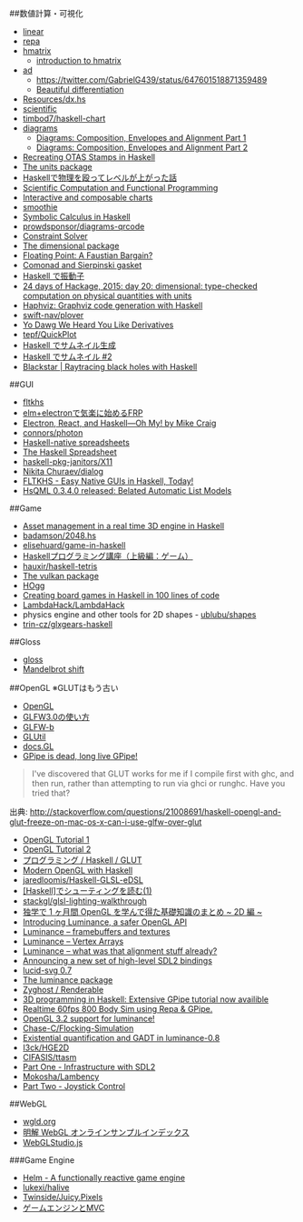 ##数値計算・可視化
* [linear](http://hackage.haskell.org/package/linear)
* [repa](https://hackage.haskell.org/package/repa)
* [hmatrix](https://hackage.haskell.org/package/hmatrix)
  * [introduction to hmatrix](http://dis.um.es/~alberto/material/hmatrix.pdf)
* [ad](https://hackage.haskell.org/package/ad)
  * <https://twitter.com/GabrielG439/status/647601518871359489>
  * [Beautiful differentiation](http://conal.net/blog/posts/beautiful-differentiation)
* [Resources/dx.hs](https://github.com/SamuelSchlesinger/Resources/blob/master/dx.hs)
* [scientific](https://hackage.haskell.org/package/scientific)
* [timbod7/haskell-chart](https://github.com/timbod7/haskell-chart)
* [diagrams](http://projects.haskell.org/diagrams/)
  * [Diagrams: Composition, Envelopes and Alignment Part 1](https://www.youtube.com/watch?v=5_fCUSOn7m0)
  * [Diagrams: Composition, Envelopes and Alignment Part 2](https://www.youtube.com/watch?v=nZCzsBOYdis)
* [Recreating OTAS Stamps in Haskell](https://blog.otastech.com/2016/02/recreating-otas-stamps-in-haskell/)
* [The units package](https://hackage.haskell.org/package/units)
* [Haskellで物理を殴ってレベルが上がった話](http://qiita.com/nushio/items/7d534a08e5c30bae32d0)
* [Scientific Computation and Functional Programming](https://karczmarczuk.users.greyc.fr/arpap/quantfun.pdf)
* [Interactive and composable charts](http://www.haskellforall.com/2015/11/interactive-and-composable-charts.html)
* [smoothie](https://hackage.haskell.org/package/smoothie)
* [Symbolic Calculus in Haskell](http://5outh.blogspot.in/2013/05/symbolic-calculus-in-haskell.html)
* [prowdsponsor/diagrams-qrcode](https://github.com/prowdsponsor/diagrams-qrcode)
* [Constraint Solver](http://www.mattkeeter.com/projects/constraints/)
* [The dimensional package](http://hackage.haskell.org/package/dimensional)
* [Floating Point: A Faustian Bargain?](https://idontgetoutmuch.wordpress.com/2015/11/12/floating-point-a-faustian-bargain/)
* [Comonad and Sierpinski gasket](http://nbviewer.ipython.org/urls/gist.githubusercontent.com/miguel-negrao/571be4120ebecdbb3e26/raw/b740adc557fe097f9c6ff66ff7349bbf0a095091/gistfile1.txt)
* [Haskell で振動子](http://d.hatena.ne.jp/webapp/20110508)
* [24 days of Hackage, 2015: day 20: dimensional: type-checked computation on physical quantities with units](http://conscientiousprogrammer.com/blog/2015/12/20/24-days-of-hackage-2015-day-20-dimensional-type-checked-computation-on-physical-quantities-with-units/)
* [Haphviz: Graphviz code generation with Haskell](http://cs-syd.eu/posts/2015-12-20-haphviz-graphviz-code-generation-with-haskell.html)
* [swift-nav/plover](https://github.com/swift-nav/plover)
* [Yo Dawg We Heard You Like Derivatives](http://jtobin.ca/ad-via-recursion-schemes/)
* [tepf/QuickPlot](https://github.com/tepf/QuickPlot)
* [Haskell でサムネイル生成](http://qiita.com/satosystems/items/abdb9696185f647b65a2)
* [Haskell でサムネイル #2](http://qiita.com/satosystems/items/669a8b3fdfa535582cb4)
* [Blackstar  |  Raytracing black holes with Haskell](https://flannelhead.github.io/projects/blackstar.html)

##GUI
* [fltkhs](http://hackage.haskell.org/package/fltkhs)
* [elm+electronで気楽に始めるFRP](http://qiita.com/yasuyuky/items/e28106e3dd7fed17d50f)
* [Electron, React, and Haskell—Oh My! by Mike Craig](https://speakerdeck.com/mkscrg/electron-react-and-haskell-oh-my)
* [connors/photon](https://github.com/connors/photon)
* [Haskell-native spreadsheets](http://www.haskellforall.com/2015/11/haskell-native-spreadsheets.html)
* [The Haskell Spreadsheet](https://docs.google.com/presentation/d/1lh9_QlLKtW4L5WsFkgRggyIFORXAkTUu6Y470VkM4uI/edit#slide=id.p)
* [haskell-pkg-janitors/X11](https://github.com/haskell-pkg-janitors/X11)
* [Nikita Churaev/dialog](https://gitlab.com/lamefun/dialog)
* [FLTKHS - Easy Native GUIs in Haskell, Today!](https://github.com/deech/fltkhs-compose-conference-2016-talk/blob/master/Talk.pdf)
* [HsQML 0.3.4.0 released: Belated Automatic List Models](http://blog.gekkou.co.uk/2016/02/hsqml-0340-released.html)

##Game
* [Asset management in a real time 3D engine in Haskell](http://phaazon.blogspot.fr/2015/06/asset-management-in-real-time-3d-engine.html)
* [badamson/2048.hs](https://github.com/badamson/2048.hs)
* [elisehuard/game-in-haskell](https://github.com/elisehuard/game-in-haskell)
* [Haskellプログラミング講座（上級編：ゲーム）](http://bitterharvest.hatenablog.com/entry/2014/10/22/064526)
* [hauxir/haskell-tetris](https://github.com/hauxir/haskell-tetris)
* [The vulkan package](http://hackage.haskell.org/package/vulkan)
* [HOgg](http://www.kfish.org/software/hogg/)
* [Creating board games in Haskell in 100 lines of code](http://keera.co.uk/blog/2013/03/19/creating-board-games-in-haskell/)
* [LambdaHack/LambdaHack](https://github.com/LambdaHack/LambdaHack)
* physics engine and other tools for 2D shapes - [ublubu/shapes](https://github.com/ublubu/shapes)
* [trin-cz/glxgears-haskell](https://github.com/trin-cz/glxgears-haskell)

##Gloss
* [gloss](http://hackage.haskell.org/package/gloss)
* [Mandelbrot shift](http://inf.ufrgs.br/~morprates/code/mandelbrot/)

##OpenGL
※GLUTはもう古い
* [OpenGL](https://hackage.haskell.org/package/OpenGL)
* [GLFW3.0の使い方](http://marina.sys.wakayama-u.ac.jp/~tokoi/GLFW.pdf)
* [GLFW-b](https://hackage.haskell.org/package/GLFW-b)
* [GLUtil](https://hackage.haskell.org/package/GLUtil)
* [docs.GL](http://docs.gl/)
* [GPipe is dead, long live GPipe!](http://tobbebex.blogspot.se/2015/09/gpipe-is-dead-long-live-gpipe.html)

> I've discovered that GLUT works for me if I compile first with ghc, and then run, rather than attempting to run via ghci or runghc. Have you tried that?

出典: <http://stackoverflow.com/questions/21008691/haskell-opengl-and-glut-freeze-on-mac-os-x-can-i-use-glfw-over-glut>

* [OpenGL Tutorial 1](https://wiki.haskell.org/OpenGLTutorial1)
* [OpenGL Tutorial 2](https://wiki.haskell.org/OpenGLTutorial2)
* [プログラミング / Haskell / GLUT](http://www.f13g.com/%a5%d7%a5%ed%a5%b0%a5%e9%a5%df%a5%f3%a5%b0/Haskell/GLUT/)
* [Modern OpenGL with Haskell](http://www.arcadianvisions.com/blog/?p=224)
* [jaredloomis/Haskell-GLSL-eDSL](https://github.com/jaredloomis/Haskell-GLSL-eDSL)
* [[Haskell]でシューティングを読む(1)](http://d.hatena.ne.jp/h_sakurai/20050727)
* [stackgl/glsl-lighting-walkthrough](https://github.com/stackgl/glsl-lighting-walkthrough)
* [独学で 1 ヶ月間 OpenGL を学んで得た基礎知識のまとめ ~ 2D 編 ~](http://tkengo.github.io/blog/2014/12/20/opengl-es-2-2d-knowledge-0/)
* [Introducing Luminance, a safer OpenGL API](http://phaazon.blogspot.fr/2015/07/introducing-luminance-safer-opengl-api.html)
* [Luminance – framebuffers and textures](http://phaazon.blogspot.jp/2015/08/luminance-framebuffers-and-textures.html)
* [Luminance – Vertex Arrays](http://phaazon.blogspot.jp/2015/08/luminance-vertex-arrays.html)
* [Luminance – what was that alignment stuff already?](http://phaazon.blogspot.jp/2015/08/luminance-what-was-that-alignment-stuff.html)
* [Announcing a new set of high-level SDL2 bindings](https://ocharles.org.uk/blog/posts/2015-09-07-announcing-sdl2.html)
* [lucid-svg 0.7](http://jeffreyrosenbluth.github.io/2016/02/13/lucid.html)
* [The luminance package](http://hackage.haskell.org/package/luminance)
* [Zyghost / Renderable](http://zyghost.com/articles/Renderable.html)
* [3D programming in Haskell: Extensive GPipe tutorial now availible](https://www.reddit.com/r/haskell/comments/3r3fcb/3d_programming_in_haskell_extensive_gpipe/)
* [Realtime 60fps 800 Body Sim using Repa & GPipe.](https://www.youtube.com/watch?v=O9YQZ4dhD70)
* [OpenGL 3.2 support for luminance!](http://phaazon.blogspot.jp/2015/11/opengl-32-support-for-luminance.html)
* [Chase-C/Flocking-Simulation](https://github.com/Chase-C/Flocking-Simulation)
* [Existential quantification and GADT in luminance-0.8](http://phaazon.blogspot.jp/2015/12/existential-quantification-and-gadt-in.html)
* [I3ck/HGE2D](https://github.com/I3ck/HGE2D)
* [CIFASIS/ttasm](https://github.com/CIFASIS/ttasm)
* [Part One - Infrastructure with SDL2](http://zyghost.com/series/odin/part-one-sdl2/)
* [Mokosha/Lambency](https://github.com/Mokosha/Lambency)
* [Part Two - Joystick Control](http://zyghost.com/series/odin/part-two/)

##WebGL
* [wgld.org](http://wgld.org/)
* [明解 WebGL オンラインサンプルインデックス](http://book.wgld.org/rf/)
* [WebGLStudio.js](http://webglstudio.org/)

###Game Engine
* [Helm - A functionally reactive game engine](http://helm-engine.org/)
* [lukexi/halive](https://github.com/lukexi/halive)
* [Twinside/Juicy.Pixels](https://github.com/Twinside/Juicy.Pixels)
* [ゲームエンジンとMVC](http://www.slideshare.net/AimingStudy/mvc-36317215)
